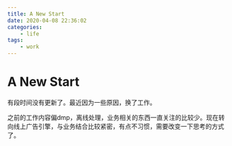 ```yaml
---
title: A New Start
date: 2020-04-08 22:36:02
categories:
    - life
tags:
    - work
---
```


# A New Start
有段时间没有更新了。最近因为一些原因，换了工作。

之前的工作内容偏dmp，离线处理，业务相关的东西一直关注的比较少。现在转向线上广告引擎，与业务结合比较紧密，有点不习惯，需要改变一下思考的方式了。
